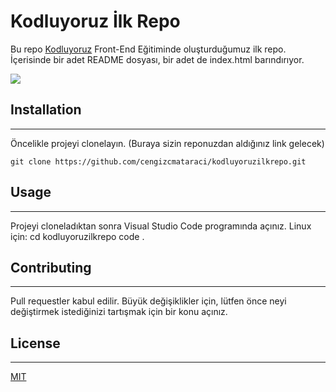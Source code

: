# Kodluyoruz İlk Repo
Bu repo [Kodluyoruz](https://kodluyoruz.org/) Front-End Eğitiminde oluşturduğumuz ilk repo. İçerisinde bir adet README dosyası, bir adet de index.html barındırıyor.

![](https://vscode.dev/github/anildeccaloglu/Kodluyoruzilkrepo/blob/af5ed87a0ed4ec901d78ea6b97d04c2534805190/kodluyoruz-ilk-image.png)

## Installation
---
Öncelikle projeyi clonelayın. (Buraya sizin reponuzdan aldığınız link gelecek)

`git clone https://github.com/cengizcmataraci/kodluyoruzilkrepo.git`

## Usage
---
Projeyi cloneladıktan sonra Visual Studio Code programında açınız.
Linux için:
    cd kodluyoruzilkrepo
    code .

## Contributing
---
Pull requestler kabul edilir. Büyük değişiklikler için, lütfen önce neyi değiştirmek istediğinizi tartışmak için bir konu açınız.
## License
---
[MIT](https://choosealicense.com/licenses/mit/)



